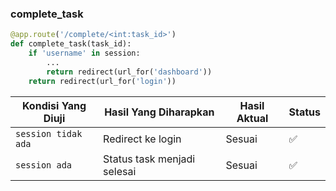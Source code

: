 ### complete_task
```python
@app.route('/complete/<int:task_id>')
def complete_task(task_id):
    if 'username' in session:
        ...
        return redirect(url_for('dashboard'))
    return redirect(url_for('login'))
```
| Kondisi Yang Diuji  | Hasil Yang Diharapkan       | Hasil Aktual | Status |
| ------------------- | --------------------------- | ------------ | ------ |
| `session tidak ada` | Redirect ke login           | Sesuai       | ✅      |
| `session ada`       | Status task menjadi selesai | Sesuai       | ✅      |
